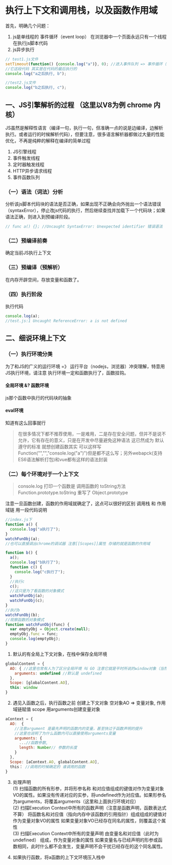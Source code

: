 # 执行上下文和调用栈，以及函数作用域
首先，明确几个问题：
1. js是单线程的 事件循环（event loop） 在浏览器中一个页面永远只有一个线程在执行js脚本代码 
2. js异步执行
```javascript
// test1.js文件
setTimeout(function() {console.log("a")}, 0); //进入事件队列 => 事件循环（event loop）
//它这段代码 其实是在代码的最后执行的
console.log("a之后执行, b");

//test2.js文件
console.log("b之后执行, c");
```

## 一、JS引擎解析的过程 （这里以V8为例 chrome 内核）
JS虽然是解释性语言（编译一句，执行一句，但准确一点的说是边编译，边解析执行。或者运行的时候解析代码），但要注意，很多语言解析器都做过大量的性能优化，不再是纯粹的解释在编译的简单过程

1. JS引擎线程
2. 事件触发线程
3. 定时器触发线程
4. HTTP异步请求线程
5. 事件函数队列

### （一）语法（词法）分析
分析该js脚本代码块的语法是否正确，如果出现不正确会向外抛出一个语法错误（syntaxError），停止改js代码的执行，然后继续查找并加载下一个代码块；如果语法正确，则进入到预编译阶段。
```javascript
// func a() {}; //Uncaught SyntaxError: Unexpected identifier 错误语法
```

### （二）预编译前奏 
确定当前JS执行上下文


### （三）预编译（预解析）
在内存开辟空间，存放变量和函数了。



### （四）执行阶段
执行代码
```javascript
console.log(a);
//test.js:1 Uncaught ReferenceError: a is not defined
```


## 二、细说环境上下文

### （一）执行环境分类
为了和JS的广义的运行环境 =》 运行平台（nodejs，浏览器）冲突理解，特意用JS执行环境，请注意
执行环境一定和函数执行了，函数挂钩。

#### 全局环境 &? 函数环境
js那个函数中执行的代码块的抽象

#### eval环境 
知道有这么回事就行
> 在很多情况下都不推荐使用，一是难用，二是存在安全问题，但并不是说不允许，它有存在的意义，只是在开发中尽量避免这种语法
这已然成为 默认遵守的标准 就想创建函数其实 可以这样写 Function("","","console.log("a")")但是都不这么写；另外webapck(支持ES6语法解析打包)和vue都有这样的语法封装




### （二）每个环境对于一个上下文
> console.log 打印一个函数是 调用函数的 toString方法   Function.prototype.toString 重写了 Object.prototype    

注意一旦函数创建，函数的作用域就确定了，这点可以很好的区别 调用栈 和 作用域链
用一段代码说明
```javascript
//index.js下
function a() {
  console.log("a执行了");
}
watchFunObj(a);
//也可以直接调出chrome的调试器 注意[[Scopes]]属性 存储的就是函数的作用域

function b() {
  a();
  console.log("b执行了");
  function c() {
    console.log("c执行了");
  }
  //执行c
  c();
  //这只是为了看函数的对象模式
  watchFunObj(a);
  watchFunObj(c);
}
//执行b
watchFunObj(b);
//观察函数的对象模式
function watchFunObj(func) {
  var emptyObj = Object.create(null);
  emptyObj.func = func;
  console.log(emptyObj);
}
```
1. 默认的有全局上下文对象，在栈中保存全局环境
```javascript
globalContent = {
  AO: { //这里也常有人为了区分全局环境 叫 GO 注意它就是平时所说的window对象（当然只是地址相同）
    arguments: undefined //默认是 undefined
  },
  Scope: [globalContent.AO],
  this: window
}
```

2. 遇见入函数之后，执行函数之前 创建上下文对象 空对象AO => 变量对象, 作用域链赋值 scope 用arguments创建变量对象
```javascript
aContext = {
  AO:  {
    //注意argument 是最先声明的函数内的变量，甚至快过于函数声明的提升
    //这里也说明了为什么函数内可以直接使用arguments变量
    arguments: {
      ...//函数参数,
      length: Number// 参数的长度
    }
  },
  Scope: [aContext.AO, globalContent.AO],
  this： //调用的时候确定的 谁调用的函数
}
```
3. 处理声明    
(1) 扫描函数的所有形参，并将形参名称 和对应值组成的键值对作为变量对象VO的属性。如果没有传递对应的实参，将undefined作为对应值。如果形参名为arguments，将覆盖arguments（这里和上面执行环境对应）  
(2) 扫描Execution Context中所有的函数声明（注意是函数声明，函数表达式不算）
将函数名和对应值（指向内存中该函数的引用指针）组成组成的键值对作为变量对象VO的属性
如果变量对象VO已经存在同名的属性，则覆盖这个属性  
(3) 扫描Execution Context中所有的变量声明
由变量名和对应值（此时为undefined） 组成，作为变量对象的属性
如果变量名与已经声明的形参或函数相同，此时什么都不会发生，变量声明不会干扰已经存在的这个同名属性。

4. 如果执行函数，将a函数的上下文环境压入栈中